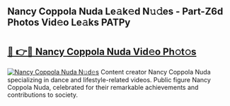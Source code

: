 ## Nancy Coppola Nuda Le𝚊k𝚎d N𝚞𝚍es - Part-Z6d Photos Vid𝚎o Le𝚊ks PATPy

# <h2><a href="http://fbegwg9.evod.top/?m=Nancy+Coppola+Nuda">🔗 👉🔴 Nancy Coppola Nuda Vid𝚎o Ph𝚘t𝚘s</a></h2>

[![Nancy Coppola Nuda N𝚞d𝚎s](https://i.imgur.com/8V9OHl7.gif)](http://fbegwg9.evod.top/?m=Nancy+Coppola+Nuda)
Content creator Nancy Coppola Nuda specializing in dance and lifestyle-related videos. Public figure Nancy Coppola Nuda, celebrated for their remarkable achievements and contributions to society. 
